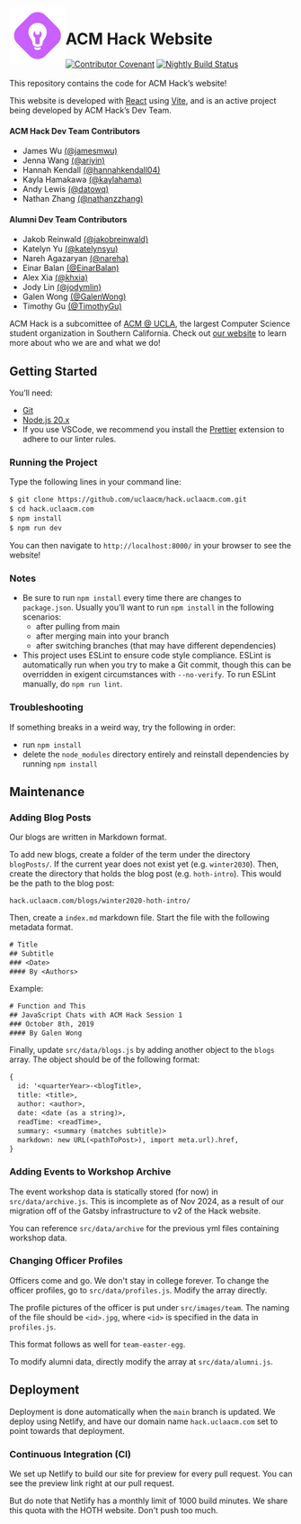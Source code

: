 <img align=left width=100 src=src/images/acm-hack-logo.svg alt="Hack logo">

# ACM Hack Website

[![Contributor Covenant](https://img.shields.io/badge/Contributor%20Covenant-v2.0%20adopted-ff69b4.svg)](code-of-conduct.md)
[![Nightly Build Status](https://github.com/uclaacm/hack.uclaacm.com/workflows/Deploy%20to%20GitHub%20Pages/badge.svg)](https://github.com/uclaacm/hack.uclaacm.com/actions?query=workflow%3A%22Deploy+to+GitHub+Pages%22)
\
\
This repository contains the code for ACM Hack’s website!

This website is developed with [React](https://react.dev/) using
[Vite](https://vite.dev/), and is an active project being
developed by ACM Hack’s Dev Team.

#### ACM Hack Dev Team Contributors

- James Wu [(@jamesmwu)](https://github.com/jamesmwu)
- Jenna Wang [(@ariyin)](https://github.com/ariyin)
- Hannah Kendall [(@hannahkendall04)](https://github.com/orgs/uclaacm/people/hannahkendall04)
- Kayla Hamakawa [(@kaylahama)](https://github.com/orgs/uclaacm/people/kaylahama)
- Andy Lewis [(@datowq)](https://github.com/orgs/uclaacm/people/datowq)
- Nathan Zhang [(@nathanzzhang)](https://github.com/nathanzzhang)

#### Alumni Dev Team Contributors

- Jakob Reinwald [(@jakobreinwald)](https://github.com/jakobreinwald)
- Katelyn Yu [(@katelynsyu)](https://github.com/katelynsyu)
- Nareh Agazaryan [(@nareha)](https://github.com/nareha)
- Einar Balan [(@EinarBalan)](https://github.com/EinarBalan)
- Alex Xia [(@khxia)](https://github.com/khxia/)
- Jody Lin [(@jodymlin)](https://github.com/jodymlin/)
- Galen Wong [(@GalenWong)](https://github.com/GalenWong/)
- Timothy Gu [(@TimothyGu)](https://github.com/TimothyGu/)

ACM Hack is a subcomittee of [ACM @ UCLA](http://www.uclaacm.com/), the largest
Computer Science student organization in Southern California. Check out [our
website](https://hack.uclaacm.com/) to learn more about who we are and what we
do!

## Getting Started

You’ll need:

- [Git](https://git-scm.com/)
- [Node.js 20.x](https://nodejs.org/en/)
- If you use VSCode, we recommend you install the
  [Prettier](https://marketplace.visualstudio.com/items?itemName=esbenp.prettier-vscode)
  extension to adhere to our linter rules.

### Running the Project

Type the following lines in your command line:

```sh
$ git clone https://github.com/uclaacm/hack.uclaacm.com.git
$ cd hack.uclaacm.com
$ npm install
$ npm run dev
```

You can then navigate to `http://localhost:8000/` in your browser to see the
website!

### Notes

- Be sure to run `npm install` every time there are changes to `package.json`. Usually
  you’ll want to run `npm install` in the following scenarios:
  - after pulling from main
  - after merging main into your branch
  - after switching branches (that may have different dependencies)
- This project uses ESLint to ensure code style compliance. ESLint is
  automatically run when you try to make a Git commit, though this can be
  overridden in exigent circumstances with `--no-verify`. To run ESLint
  manually, do `npm run lint`.

### Troubleshooting

If something breaks in a weird way, try the following in order:

- run `npm install`
- delete the `node_modules` directory entirely and reinstall dependencies
  by running `npm install`

## Maintenance

### Adding Blog Posts

Our blogs are written in Markdown format.

To add new blogs, create a folder of the term under the directory `blogPosts/`. If the current year does not exist yet (e.g. `winter2030`). Then, create the directory that
holds the blog post (e.g. `hoth-intro`). This would be the path to the blog
post:

```
hack.uclaacm.com/blogs/winter2020-hoth-intro/
```

Then, create a `index.md` markdown file.
Start the file with the following metadata format.

```
# Title
## Subtitle
### <Date>
#### By <Authors>
```

Example:

```
# Function and This
## JavaScript Chats with ACM Hack Session 1
### October 8th, 2019
#### By Galen Wong
```

Finally, update `src/data/blogs.js` by adding another object to the `blogs` array. The object should be of the following format:

```
{
  id: '<quarterYear>-<blogTitle>,
  title: <title>,
  author: <author>,
  date: <date (as a string)>,
  readTime: <readTime>,
  summary: <summary (matches subtitle)>
  markdown: new URL(<pathToPost>), import meta.url).href,
}
```

### Adding Events to Workshop Archive

The event workshop data is statically stored (for now) in `src/data/archive.js`. This is incomplete as of Nov 2024, as a result of our migration off of the Gatsby infrastructure to v2 of the Hack website.

You can reference `src/data/archive` for the previous yml files containing workshop data.

### Changing Officer Profiles

Officers come and go. We don't stay in college forever. To change the officer
profiles, go to `src/data/profiles.js`. Modify the array
directly.

The profile pictures of the officer is put under `src/images/team`. The naming
of the file should be `<id>.jpg`, where `<id>` is specified in
the data in `profiles.js`.

This format follows as well for `team-easter-egg`.

To modify alumni data, directly modify the array at `src/data/alumni.js`.

## Deployment

Deployment is done automatically when the `main` branch is updated.
We deploy using Netlify, and have our domain name `hack.uclaacm.com` set to point towards that deployment.

### Continuous Integration (CI)

We set up Netlify to build our site for preview for every pull request.
You can see the preview link right at our pull request.

But do note that Netlify has a monthly limit of 1000 build minutes. We share
this quota with the HOTH website. Don't push too much.
